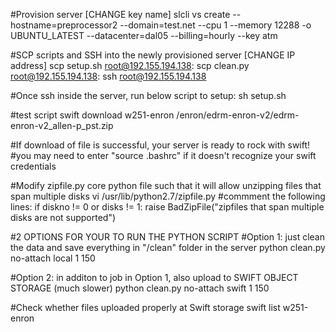 #Provision server [CHANGE key name]
slcli vs create --hostname=preprocessor2 --domain=test.net --cpu 1 --memory 12288 -o UBUNTU_LATEST --datacenter=dal05 --billing=hourly --key atm

#SCP scripts and SSH into the newly provisioned server [CHANGE IP address]
scp setup.sh root@192.155.194.138:
scp clean.py root@192.155.194.138:
ssh root@192.155.194.138

#Once ssh inside the server, run below script to setup:
sh setup.sh

#test script
swift download w251-enron /enron/edrm-enron-v2/edrm-enron-v2_allen-p_pst.zip

#If download of file is successful, your server is ready to rock with swift!
#you may need to enter "source .bashrc" if it doesn't recognize your swift credentials

#Modify zipfile.py core python file such that it will allow unzipping files that span multiple disks 
vi /usr/lib/python2.7/zipfile.py
#commment the following lines:
if diskno != 0 or disks != 1:
    raise BadZipFile("zipfiles that span multiple disks are not supported")

#2 OPTIONS FOR YOUR TO RUN THE PYTHON SCRIPT
#Option 1: just clean the data and save everything in "/clean" folder in the server
python clean.py no-attach local 1 150

#Option 2: in additon to job in Option 1, also upload to SWIFT OBJECT STORAGE (much slower)
python clean.py no-attach swift 1 150

#Check whether files uploaded properly at Swift storage
swift list w251-enron


